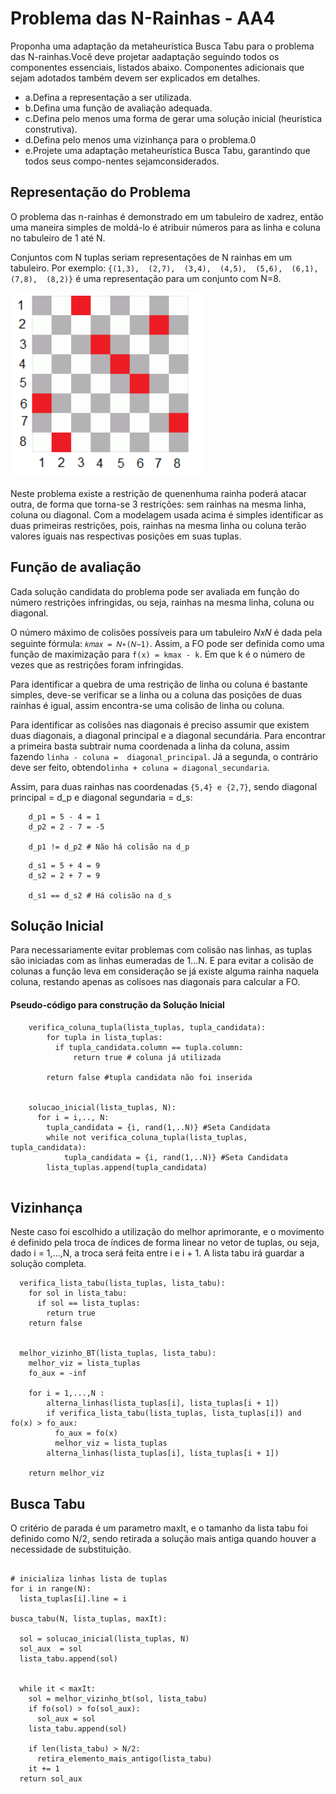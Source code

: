 # Problema das N-Rainhas - AA4 

Proponha uma adaptação da metaheurística Busca Tabu para o problema das
N-rainhas.Você deve projetar aadaptação seguindo todos os componentes
essenciais, listados abaixo. Componentes adicionais que sejam adotados também
devem ser explicados em detalhes.

- a.Defina a representação a ser utilizada.
- b.Defina uma função de avaliação adequada.
- c.Defina pelo menos uma forma de gerar uma solução inicial (heurística
  construtiva).
- d.Defina pelo menos uma vizinhança para o problema.0
- e.Projete uma adaptação metaheurística Busca Tabu, garantindo que todos seus
  compo-nentes sejamconsiderados.


## Representação do Problema

O problema das n-rainhas é demonstrado em um tabuleiro de xadrez, então uma
maneira simples de moldá-lo é atribuir números para as linha e coluna no
tabuleiro de 1 até N.

Conjuntos com N tuplas seriam representações de N rainhas em um tabuleiro. Por
exemplo: `{(1,3),  (2,7),  (3,4),  (4,5),  (5,6),  (6,1),  (7,8),  (8,2)}`  é
uma representação para um conjunto com N=8.

![](https://raw.githubusercontent.com/Niehaus/heuristicas-metaheuristicas/master/AA4/Screenshot_2020-11-07%20Algoritmo%20eficiente%20para%20valida%C3%A7%C3%A3o%20de%20solu%C3%A7%C3%B5es%20para%20o%20problema%20das%20n-rainhas%20pdf.png)


Neste problema existe a restrição de quenenhuma rainha poderá atacar outra, de
forma que torna-se 3 restrições: sem rainhas na mesma linha, coluna ou
diagonal. Com a modelagem usada acima é simples identificar as duas primeiras
restrições, pois, rainhas na mesma  linha  ou  coluna  terão  valores  iguais
nas  respectivas  posições  em  suas  tuplas.  

## Função de avaliação 

Cada solução candidata do problema pode ser avaliada em função do número
restrições infringidas, ou seja, rainhas na mesma linha, coluna ou diagonal. 

O número máximo de colisões possíveis para um tabuleiro 𝑁𝑥𝑁 é dada pela
seguinte fórmula: `𝑘𝑚𝑎𝑥 = 𝑁∗(𝑁−1)`. Assim, a FO pode ser definida como uma
função de maximização para `f(x) = kmax - k`. Em que k é o número de vezes que
as restrições foram infringidas. 

Para identificar a quebra de uma restrição de linha ou coluna é bastante
simples, deve-se verificar se a linha ou a coluna das posições de duas rainhas
é igual, assim encontra-se uma colisão de linha ou coluna.

Para identificar as colisões nas diagonais é preciso assumir que existem duas
diagonais, a diagonal principal e a diagonal secundária.  Para encontrar a
primeira basta subtrair numa coordenada a linha da coluna, assim fazendo 
`linha - coluna =  diagonal_principal`.  Já a segunda, o contrário deve ser 
feito, obtendo`linha + coluna = diagonal_secundaria`. 

Assim, para duas rainhas nas coordenadas `{5,4} e {2,7}`, sendo diagonal
principal = d_p e diagonal segundaria = d_s: 

``` 
    d_p1 = 5 - 4 = 1 
    d_p2 = 2 - 7 = -5
  
    d_p1 != d_p2 # Não há colisão na d_p  
```
  
```
    d_s1 = 5 + 4 = 9 
    d_s2 = 2 + 7 = 9
    
    d_s1 == d_s2 # Há colisão na d_s  
```
  

## Solução Inicial 

Para necessariamente evitar problemas com colisão nas linhas, as tuplas são
iniciadas com as linhas eumeradas de 1...N. E para evitar a colisão de colunas
a função leva em consideração se já existe alguma rainha naquela coluna, restando
apenas as colisoes nas diagonais para calcular a FO.


#### Pseudo-código para construção da Solução Inicial

``` 
    verifica_coluna_tupla(lista_tuplas, tupla_candidata):
        for tupla in lista_tuplas:
          if tupla_candidata.column == tupla.column:
              return true # coluna já utilizada

        return false #tupla candidata não foi inserida 


    solucao_inicial(lista_tuplas, N):
      for i = i,.., N:
        tupla_candidata = {i, rand(1,..N)} #Seta Candidata
        while not verifica_coluna_tupla(lista_tuplas, tupla_candidata):
            tupla_candidata = {i, rand(1,..N)} #Seta Candidata
        lista_tuplas.append(tupla_candidata)
           
```


## Vizinhança 

Neste caso foi escolhido a utilização do melhor aprimorante, e o movimento
é definido pela troca de índices de forma linear no vetor de tuplas, ou seja, 
dado i = 1,...,N, a troca será feita entre i e i + 1. A lista tabu irá guardar
a solução completa.

```
  verifica_lista_tabu(lista_tuplas, lista_tabu):
    for sol in lista_tabu:
      if sol == lista_tuplas:
        return true
    return false


  melhor_vizinho_BT(lista_tuplas, lista_tabu):
    melhor_viz = lista_tuplas
    fo_aux = -inf

    for i = 1,...,N :
        alterna_linhas(lista_tuplas[i], lista_tuplas[i + 1])
        if verifica_lista_tabu(lista_tuplas, lista_tuplas[i]) and fo(x) > fo_aux:
          fo_aux = fo(x)
          melhor_viz = lista_tuplas
        alterna_linhas(lista_tuplas[i], lista_tuplas[i + 1])
    
    return melhor_viz
```


## Busca Tabu

O critério de parada é um parametro maxIt, e o tamanho da lista tabu
foi definido como N/2, sendo retirada a solução mais antiga quando houver
a necessidade de substituição.


```

# inicializa linhas lista de tuplas 
for i in range(N):
  lista_tuplas[i].line = i

busca_tabu(N, lista_tuplas, maxIt):
  
  sol = solucao_inicial(lista_tuplas, N)
  sol_aux  = sol
  lista_tabu.append(sol)


  while it < maxIt:
    sol = melhor_vizinho_bt(sol, lista_tabu)
    if fo(sol) > fo(sol_aux):
      sol_aux = sol
    lista_tabu.append(sol)

    if len(lista_tabu) > N/2:
      retira_elemento_mais_antigo(lista_tabu)
    it += 1
  return sol_aux

```
